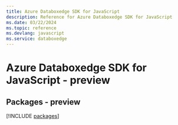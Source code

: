 ```yaml
---
title: Azure Databoxedge SDK for JavaScript
description: Reference for Azure Databoxedge SDK for JavaScript
ms.date: 03/22/2024
ms.topic: reference
ms.devlang: javascript
ms.service: databoxedge
---
```

# Azure Databoxedge SDK for JavaScript - preview
## Packages - preview
[!INCLUDE [packages](databoxedge-index.md)]